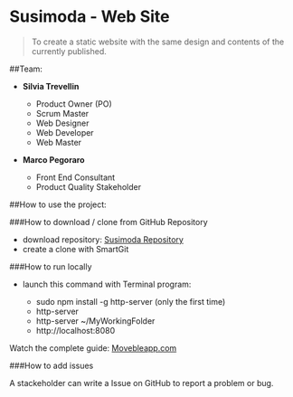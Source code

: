 Susimoda - Web Site
===================

>To create a static website with the same design and contents of the currently published.

##Team:

* **Silvia Trevellin**    
	- Product Owner (PO)  
	- Scrum Master  	
	- Web Designer  
	- Web Developer  
	- Web Master 
 
* **Marco Pegoraro**  
	- Front End Consultant  
	- Product Quality Stakeholder 

##How to use the project:


###How to download / clone from GitHub Repository

* download repository:  [Susimoda Repository](https://github.com/cibily/Susimoda.git)
* create a clone with SmartGit


###How to run locally

* launch this command with Terminal program:

	- sudo npm install -g http-server (only the first time)
	- http-server
	- http-server ~/MyWorkingFolder
	- http://localhost:8080

Watch the complete guide: [Movebleapp.com](http://movableapp.com/2014/03/quick-nodejs-http-server/)


###How to add issues 

A stackeholder can write a Issue on GitHub to report a problem or bug.

